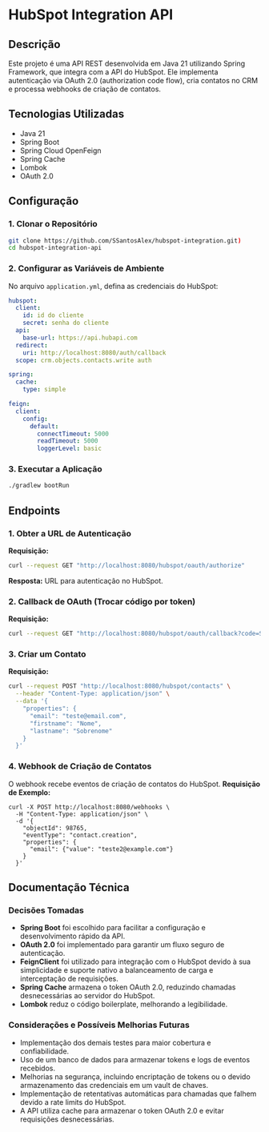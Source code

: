 # HubSpot Integration API

## Descrição
Este projeto é uma API REST desenvolvida em Java 21 utilizando Spring Framework, que integra com a API do HubSpot. Ele implementa autenticação via OAuth 2.0 (authorization code flow), cria contatos no CRM e processa webhooks de criação de contatos.

## Tecnologias Utilizadas
- Java 21
- Spring Boot
- Spring Cloud OpenFeign
- Spring Cache
- Lombok
- OAuth 2.0

## Configuração

### 1. Clonar o Repositório
```bash
git clone https://github.com/SSantosAlex/hubspot-integration.git)
cd hubspot-integration-api
```

### 2. Configurar as Variáveis de Ambiente
No arquivo `application.yml`, defina as credenciais do HubSpot:
```yaml
hubspot:
  client:
    id: id do cliente
    secret: senha do cliente
  api:
    base-url: https://api.hubapi.com
  redirect:
    uri: http://localhost:8080/auth/callback
  scope: crm.objects.contacts.write auth

spring:
  cache:
    type: simple

feign:
  client:
    config:
      default:
        connectTimeout: 5000
        readTimeout: 5000
        loggerLevel: basic
```

### 3. Executar a Aplicação
```bash
./gradlew bootRun
```

## Endpoints

### 1. Obter a URL de Autenticação
**Requisição:**
```bash
curl --request GET "http://localhost:8080/hubspot/oauth/authorize"
```
**Resposta:** URL para autenticação no HubSpot.

### 2. Callback de OAuth (Trocar código por token)
**Requisição:**
```bash
curl --request GET "http://localhost:8080/hubspot/oauth/callback?code=SEU_CODIGO"
```

### 3. Criar um Contato
**Requisição:**
```bash
curl --request POST "http://localhost:8080/hubspot/contacts" \
  --header "Content-Type: application/json" \
  --data '{
    "properties": {
      "email": "teste@email.com",
      "firstname": "Nome",
      "lastname": "Sobrenome"
    }
  }'
```

### 4. Webhook de Criação de Contatos
O webhook recebe eventos de criação de contatos do HubSpot.
**Requisição de Exemplo:**
```
curl -X POST http://localhost:8080/webhooks \
  -H "Content-Type: application/json" \
  -d '{
    "objectId": 98765,
    "eventType": "contact.creation",
    "properties": {
      "email": {"value": "teste2@example.com"}
    }
  }'
```

## Documentação Técnica

### Decisões Tomadas
- **Spring Boot** foi escolhido para facilitar a configuração e desenvolvimento rápido da API.
- **OAuth 2.0** foi implementado para garantir um fluxo seguro de autenticação.
- **FeignClient** foi utilizado para integração com o HubSpot devido à sua simplicidade e suporte nativo a balanceamento de carga e interceptação de requisições.
- **Spring Cache** armazena o token OAuth 2.0, reduzindo chamadas desnecessárias ao servidor do HubSpot.
- **Lombok** reduz o código boilerplate, melhorando a legibilidade.

### Considerações e Possíveis Melhorias Futuras
- Implementação dos demais testes para maior cobertura e confiabilidade.
- Uso de um banco de dados para armazenar tokens e logs de eventos recebidos.
- Melhorias na segurança, incluindo encriptação de tokens ou o devido armazenamento das credenciais em um vault de chaves.
- Implementação de retentativas automáticas para chamadas que falhem devido a rate limits do HubSpot.
- A API utiliza cache para armazenar o token OAuth 2.0 e evitar requisições desnecessárias.


